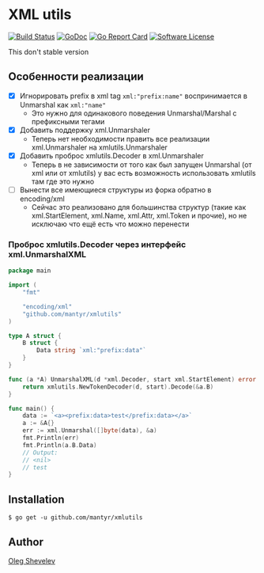 # XML utils

[![Build Status](https://travis-ci.org/mantyr/xmlutils.svg?branch=master)](https://travis-ci.org/mantyr/xmlutils)
[![GoDoc](https://godoc.org/github.com/mantyr/xmlutils?status.png)](http://godoc.org/github.com/mantyr/xmlutils)
[![Go Report Card](https://goreportcard.com/badge/github.com/mantyr/xmlutils?v=4)][goreport]
[![Software License](https://img.shields.io/badge/license-MIT-brightgreen.svg)](LICENSE.md)

This don't stable version

## Особенности реализации

- [x] Игнорировать prefix в xml tag `xml:"prefix:name"` воспринимается в Unmarshal как `xml:"name"`
    - Это нужно для одинакового поведения Unmarshal/Marshal с префиксными тегами
- [x] Добавить поддержку xml.Unmarshaler
    - Теперь нет необходимости править все реализации xml.Unmarshaler на xmlutils.Unmarshaler
- [x] Добавить проброс xmlutils.Decoder в xml.Unmarshaler
    - Теперь в не зависимости от того как был запущен Unmarshal (от xml или от xmlutils) у вас есть возможность использовать xmlutils там где это нужно
- [ ] Вынести все имеющиеся структуры из форка обратно в encoding/xml
    - Сейчас это реализовано для большинства структур (такие как xml.StartElement, xml.Name, xml.Attr, xml.Token и прочие), но не исключаю что ещё есть что можно перенести

### Проброс xmlutils.Decoder через интерфейс xml.UnmarshalXML
```GO
package main

import (
	"fmt"

	"encoding/xml"
	"github.com/mantyr/xmlutils"
)

type A struct {
	B struct {
		Data string `xml:"prefix:data"`
	}
}

func (a *A) UnmarshalXML(d *xml.Decoder, start xml.StartElement) error {
	return xmlutils.NewTokenDecoder(d, start).Decode(&a.B)
}

func main() {
	data := `<a><prefix:data>test</prefix:data></a>`
	a := &A{}
	err := xml.Unmarshal([]byte(data), &a)
	fmt.Println(err)
	fmt.Println(a.B.Data)
	// Output:
	// <nil>
	// test
}
```

## Installation

    $ go get -u github.com/mantyr/xmlutils

## Author

[Oleg Shevelev][mantyr]

[mantyr]: https://github.com/mantyr

[build_status]: https://travis-ci.org/mantyr/xmlutils
[godoc]:        http://godoc.org/github.com/mantyr/xmlutils
[goreport]:     https://goreportcard.com/report/github.com/mantyr/xmlutils
